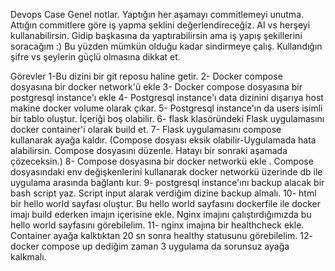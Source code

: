 Devops Case
Genel notlar. 
Yaptığın her aşamayı commitlemeyi unutma. Attığın commitlere göre iş yapma şeklini değerlendireceğiz. 
AI vs herşeyi kullanabilirsin. Gidip başkasına da yaptırabilirsin ama iş yapış şekillerini soracağım :) Bu yüzden mümkün olduğu kadar sindirmeye çalış.
Kullandığın şifre vs şeylerin güçlü olmasına dikkat et. 

Görevler
1-Bu dizini bir git reposu haline getir. 
2- Docker compose dosyasına bir docker network'ü ekle
3- Docker compose dosyasına bir postgresql instance'ı ekle
4- Postgresql instance'ı data dizinini dışarıya host makine docker volume olarak çıkar. 
5- Postgresql instance'ın da users isimli bir tablo oluştur. İçeriği boş olabilir.
6- flask klasöründeki Flask uygulamasını docker container'i olarak build et. 
7- Flask uygulamasını compose kullanarak ayağa kaldır. (Compose dosyası eksik olabilir-Uygulamada hata alabilirsin. Compose dosyasını düzenle. Hatayı bir sonraki aşamada çözeceksin.)
8- Compose dosyasına bir docker networkü ekle . Compose dosyasındaki env değişkenlerini kullanarak docker networkü üzerinde db ile uygulama arasında bağlantı kur. 
9- postgresql instance'ını backup alacak bir bash script yaz. Script input alarak verdiğim dizine backup almalı.
10- html bir hello world sayfası oluştur. Bu hello world sayfasını dockerfile ile docker imajı build ederken imajın içerisine ekle. Nginx imajını çalıştırdığımızda bu hello world sayfasını görebilelim.
11- nginx imajına bir healthcheck ekle. Container ayağa kalktıktan 20 sn sonra healthy statusunu görebilelim.
12- docker compose up dediğim zaman 3 uygulama da sorunsuz ayağa kalkmalı.
